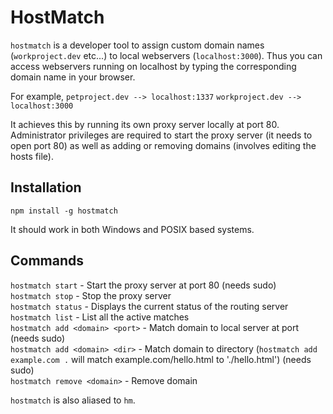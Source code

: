 # HostMatch

`hostmatch` is a developer tool to assign custom domain names (`workproject.dev` etc...) to local webservers (`localhost:3000`). Thus you can access webservers running on localhost by typing the corresponding domain name in your browser.

For example,
`petproject.dev --> localhost:1337`
`workproject.dev --> localhost:3000`

It achieves this by running its own proxy server locally at port 80. Administrator privileges are required to start the proxy server (it
needs to open port 80) as well as adding or removing domains (involves editing the hosts file).

## Installation

`npm install -g hostmatch`

It should work in both Windows and POSIX based systems.

## Commands

`hostmatch start` - Start the proxy server at port 80 (needs sudo)   
`hostmatch stop` - Stop the proxy server   
`hostmatch status` - Displays the current status of the routing server   
`hostmatch list` - List all the active matches   
`hostmatch add <domain> <port>` - Match domain to local server at port  (needs sudo)   
`hostmatch add <domain> <dir>` - Match domain to directory (`hostmatch add example.com .` will match example.com/hello.html to './hello.html') (needs sudo)   
`hostmatch remove <domain>` - Remove domain   

`hostmatch` is also aliased to `hm`.
